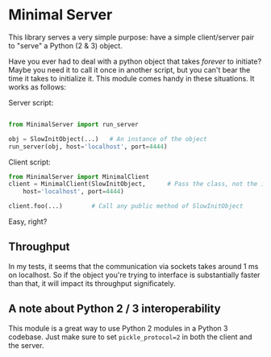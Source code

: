 # Minimal Server

This library serves a very simple purpose: have a simple client/server pair to "serve" a Python (2 & 3) object.

Have you ever had to deal with a python object that takes *forever* to initiate? Maybe you need it to call it once in another script, but you can't bear the time it takes to initialize it.
This module comes handy in these situations. It works as follows:

Server script:

```python

from MinimalServer import run_server

obj = SlowInitObject(...)   # An instance of the object
run_server(obj, host='localhost', port=4444)
```

Client script:

```python
from MinimalServer import MinimalClient
client = MinimalClient(SlowInitObject,      # Pass the class, not the instance!
    host='localhost', port=4444)

client.foo(...)        # Call any public method of SlowInitObject
```

Easy, right?

## Throughput 

In my tests, it seems that the communication via sockets takes around 1 ms on localhost. So if the object you're trying to interface is substantially faster than that, it will impact its throughput significately. 

## A note about Python 2 / 3 interoperability

This module is a great way to use Python 2 modules in a Python 3 codebase. Just make sure to set `pickle_protocol=2` in both the client and the server. 
